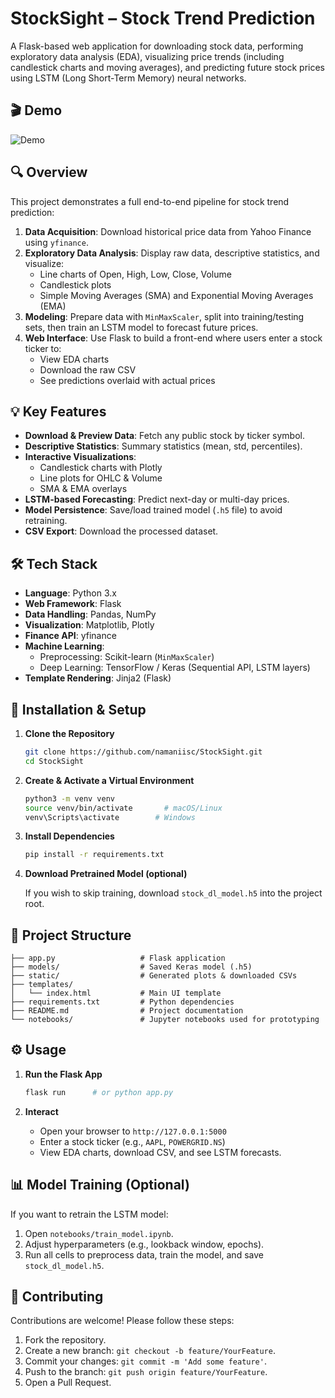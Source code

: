 # StockSight – Stock Trend Prediction

A Flask-based web application for downloading stock data, performing exploratory data analysis (EDA), visualizing price trends (including candlestick charts and moving averages), and predicting future stock prices using LSTM (Long Short-Term Memory) neural networks.

## 🎬 Demo

![Demo](StockSight.gif)

## 🔍 Overview

This project demonstrates a full end-to-end pipeline for stock trend prediction:

1. **Data Acquisition**: Download historical price data from Yahoo Finance using `yfinance`.
2. **Exploratory Data Analysis**: Display raw data, descriptive statistics, and visualize:
   - Line charts of Open, High, Low, Close, Volume
   - Candlestick plots
   - Simple Moving Averages (SMA) and Exponential Moving Averages (EMA)
3. **Modeling**: Prepare data with `MinMaxScaler`, split into training/testing sets, then train an LSTM model to forecast future prices.
4. **Web Interface**: Use Flask to build a front-end where users enter a stock ticker to:
   - View EDA charts
   - Download the raw CSV
   - See predictions overlaid with actual prices


## 💡 Key Features

- **Download & Preview Data**: Fetch any public stock by ticker symbol.
- **Descriptive Statistics**: Summary statistics (mean, std, percentiles).
- **Interactive Visualizations**: 
  - Candlestick charts with Plotly
  - Line plots for OHLC & Volume
  - SMA & EMA overlays
- **LSTM-based Forecasting**: Predict next-day or multi-day prices.
- **Model Persistence**: Save/load trained model (`.h5` file) to avoid retraining.
- **CSV Export**: Download the processed dataset.


## 🛠️ Tech Stack

- **Language**: Python 3.x
- **Web Framework**: Flask
- **Data Handling**: Pandas, NumPy
- **Visualization**: Matplotlib, Plotly
- **Finance API**: yfinance
- **Machine Learning**:
  - Preprocessing: Scikit-learn (`MinMaxScaler`)
  - Deep Learning: TensorFlow / Keras (Sequential API, LSTM layers)
- **Template Rendering**: Jinja2 (Flask)


## 🚀 Installation & Setup

1. **Clone the Repository**

   ```bash
   git clone https://github.com/namaniisc/StockSight.git
   cd StockSight
   ```

2. **Create & Activate a Virtual Environment**

   ```bash
   python3 -m venv venv
   source venv/bin/activate       # macOS/Linux
   venv\Scripts\activate        # Windows
   ```

3. **Install Dependencies**

   ```bash
   pip install -r requirements.txt
   ```

4. **Download Pretrained Model (optional)**

   If you wish to skip training, download `stock_dl_model.h5` into the project root.


## 📂 Project Structure

```
├── app.py                   # Flask application
├── models/                  # Saved Keras model (.h5)
├── static/                  # Generated plots & downloaded CSVs
├── templates/
│   └── index.html           # Main UI template
├── requirements.txt         # Python dependencies
├── README.md                # Project documentation
└── notebooks/               # Jupyter notebooks used for prototyping
```


## ⚙️ Usage

1. **Run the Flask App**

   ```bash
   flask run      # or python app.py
   ```

2. **Interact**

   - Open your browser to `http://127.0.0.1:5000`
   - Enter a stock ticker (e.g., `AAPL`, `POWERGRID.NS`)
   - View EDA charts, download CSV, and see LSTM forecasts.


## 📊 Model Training (Optional)

If you want to retrain the LSTM model:

1. Open `notebooks/train_model.ipynb`.
2. Adjust hyperparameters (e.g., lookback window, epochs).
3. Run all cells to preprocess data, train the model, and save `stock_dl_model.h5`.

## 🤝 Contributing

Contributions are welcome! Please follow these steps:

1. Fork the repository.
2. Create a new branch: `git checkout -b feature/YourFeature`.
3. Commit your changes: `git commit -m 'Add some feature'`.
4. Push to the branch: `git push origin feature/YourFeature`.
5. Open a Pull Request.


